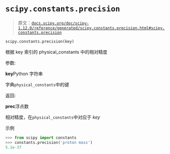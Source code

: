 # `scipy.constants.precision`

> 原文：[`docs.scipy.org/doc/scipy-1.12.0/reference/generated/scipy.constants.precision.html#scipy.constants.precision`](https://docs.scipy.org/doc/scipy-1.12.0/reference/generated/scipy.constants.precision.html#scipy.constants.precision)

```py
scipy.constants.precision(key)
```

根据 key 索引的 physical_constants 中的相对精度

参数:

**key**Python 字符串

字典`physical_constants`中的键

返回:

**prec**浮点数

相对精度，在`physical_constants`中对应于 *key*

示例

```py
>>> from scipy import constants
>>> constants.precision('proton mass')
5.1e-37 
```
